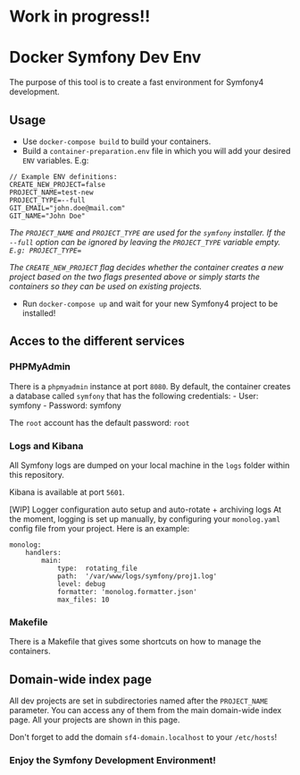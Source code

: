 # Work in progress!!


# Docker Symfony Dev Env

The purpose of this tool is to create a fast environment for Symfony4 development.

## Usage
  * Use `docker-compose build` to build your containers.
  * Build a `container-preparation.env` file in which you will add your desired `ENV` variables. E.g:
```
// Example ENV definitions:
CREATE_NEW_PROJECT=false
PROJECT_NAME=test-new
PROJECT_TYPE=--full
GIT_EMAIL="john.doe@mail.com"
GIT_NAME="John Doe" 
```


 *The `PROJECT_NAME` and `PROJECT_TYPE` are used for the `symfony` installer. If the `--full` option can be ignored by leaving the `PROJECT_TYPE` variable empty. `E.g: PROJECT_TYPE=`*

 *The `CREATE_NEW_PROJECT` flag decides whether the container creates a new project based on the two flags presented above or simply starts the containers so they can be used on existing projects.* 

  * Run `docker-compose up` and wait for your new Symfony4 project to be installed!

## Acces to the different services

### PHPMyAdmin
There is a `phpmyadmin` instance at port `8080`. By default, the container creates a database called `symfony` that has the following credentials:
	- User: symfony
	- Password: symfony

The `root` account has the default password: `root`

### Logs and Kibana
All Symfony logs are dumped on your local machine in the `logs` folder within this repository.

Kibana is available at port `5601`. 

[WIP] Logger configuration auto setup and auto-rotate + archiving logs 
At the moment, logging is set up manually, by configuring your `monolog.yaml` config file from your project. Here is an example:
```
monolog:
    handlers:
        main:
            type:  rotating_file
            path:  '/var/www/logs/symfony/proj1.log'
            level: debug
            formatter: 'monolog.formatter.json'
            max_files: 10
```

### Makefile
There is a Makefile that gives some shortcuts on how to manage the containers.

## Domain-wide index page
All dev projects are set in subdirectories named after the `PROJECT_NAME` parameter. You can access any of them from the main domain-wide index page. All your projects are shown
in this page.

Don't forget to add the domain `sf4-domain.localhost` to your `/etc/hosts`!

### Enjoy the Symfony Development Environment!
